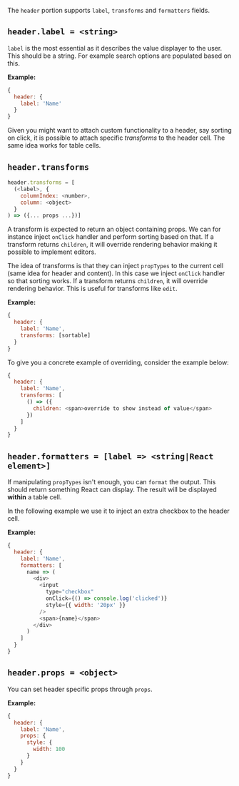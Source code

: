 The `header` portion supports `label`, `transforms` and `formatters` fields.

## **`header.label = <string>`**

`label` is the most essential as it describes the value displayer to the user. This should be a string. For example search options are populated based on this.

**Example:**

```javascript
{
  header: {
    label: 'Name'
  }
}
```

Given you might want to attach custom functionality to a header, say sorting on click, it is possible to attach specific *transforms* to the header cell. The same idea works for table cells.

## **`header.transforms`**

```javascript
header.transforms = [
  (<label>, {
    columnIndex: <number>,
    column: <object>
  }
) => ({... props ...})]
```

A transform is expected to return an object containing props. We can for instance inject `onClick` handler and perform sorting based on that. If a transform returns `children`, it will override rendering behavior making it possible to implement editors.

The idea of transforms is that they can inject `propTypes` to the current cell (same idea for header and content). In this case we inject `onClick` handler so that sorting works. If a transform returns `children`, it will override rendering behavior. This is useful for transforms like `edit`.

**Example:**

```javascript
{
  header: {
    label: 'Name',
    transforms: [sortable]
  }
}
```

To give you a concrete example of overriding, consider the example below:

```javascript
{
  header: {
    label: 'Name',
    transforms: [
      () => ({
        children: <span>override to show instead of value</span>
      })
    ]
  }
}
```

## **`header.formatters = [label => <string|React element>]`**

If manipulating `propTypes` isn't enough, you can `format` the output. This should return something React can display. The result will be displayed **within** a table cell.

In the following example we use it to inject an extra checkbox to the header cell.

**Example:**

```javascript
{
  header: {
    label: 'Name',
    formatters: [
      name => (
        <div>
          <input
            type="checkbox"
            onClick={() => console.log('clicked')}
            style={{ width: '20px' }}
          />
          <span>{name}</span>
        </div>
      )
    ]
  }
}
```

## **`header.props = <object>`**

You can set header specific props through `props`.

**Example:**

```javascript
{
  header: {
    label: 'Name',
    props: {
      style: {
        width: 100
      }
    }
  }
}
```

